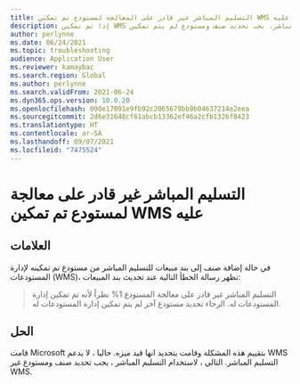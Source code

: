 ```yaml
---
title: التسليم المباشر غير قادر على المعالجة لمستودع تم تمكين WMS عليه
description: إذا تم تمكين WMS للمستودع، فإنه لا يدعم التسليم المباشر. لاستخدام التسليم المباشر، يجب تحديد صنف ومستودع لم يتم تمكين WMS له.
author: perlynne
ms.date: 06/24/2021
ms.topic: troubleshooting
audience: Application User
ms.reviewer: kamaybac
ms.search.region: Global
ms.author: perlynne
ms.search.validFrom: 2021-06-24
ms.dyn365.ops.version: 10.0.20
ms.openlocfilehash: 090e17091e9fb92c2065679bb9b04637214e2eea
ms.sourcegitcommit: 2d6e31648cf61abcb13362ef46a2cfb1326f0423
ms.translationtype: HT
ms.contentlocale: ar-SA
ms.lasthandoff: 09/07/2021
ms.locfileid: "7475524"
---
```

# <a name="direct-delivery-not-able-to-process-for-wms-enabled-warehouse"></a>التسليم المباشر غير قادر على معالجة لمستودع تم تمكين WMS عليه

## <a name="symptoms"></a>العلامات

في حالة إضافة صنف إلى بند مبيعات للتسليم المباشر من مستودع تم تمكينه لإدارة المستودعات (WMS)، تظهر رسالة الخطأ التالية عند تحديث بند المبيعات:

> التسليم المباشر غير قادر على معالجة المستودع 1% نظراً لأنه تم تمكين إدارة المستودعات له. الرجاء تحديد مستودع آخر لم يتم تمكين إدارة المستودعات له.

## <a name="resolution"></a>الحل

قامت Microsoft بتقييم هذه المشكلة وقامت بتحديد انها قيد ميزه. حاليا ، لا يدعم WMS التسليم المباشر. التالي ، لاستخدام التسليم المباشر ، يجب تحديد صنف ومستودع غير WMS.
